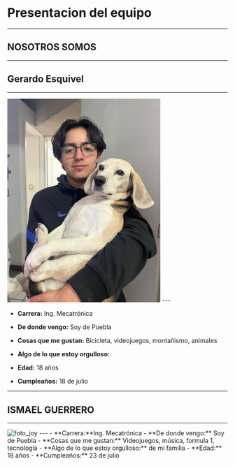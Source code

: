 # Presentacion del equipo
---
## NOSOTROS SOMOS
---
## Gerardo Esquivel 
---
<img src="../imgs/gerardo.jpeg" alt="foto_gerardo" width="350">
---

- **Carrera:** Ing. Mecatrónica

- **De donde vengo:** Soy de Puebla

- **Cosas que me gustan:** Bicicleta, videojuegos, montañismo, animales
  
- **Algo de lo que estoy orgulloso:**
  
- **Edad:** 18 años
  
- **Cumpleaños:** 18 de julio
  
---
## ISMAEL GUERRERO
---
<img src="../imgs/josisma" alt="foto_joy" width="350">
---
- **Carrera:**Ing. Mecatrónica
- **De donde vengo:** Soy de Puebla
- **Cosas que me gustan:** Videojuegos, música, formula 1, tecnología
- **Algo de lo que estoy orgulloso:** de mi familia
- **Edad:** 18 años
- **Cumpleaños:** 23 de julio
